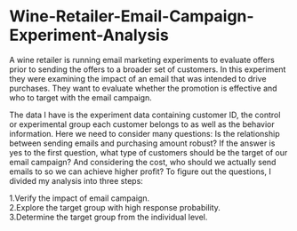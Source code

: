 # Wine-Retailer-Email-Campaign-Experiment-Analysis

A wine retailer is running email marketing experiments to evaluate offers prior to sending the offers to a broader set of customers. In this experiment they were examining the impact of an email that was intended to drive purchases. They want to evaluate whether the promotion is effective and who to target with the email campaign. <br>

The data I have is the experiment data containing customer ID, the control or experimental group each customer belongs to as well as the behavior information. Here we need to consider many questions: Is the relationship between sending emails and purchasing amount robust? If the answer is yes to the first question, what type of customers should be the target of our email campaign? And considering the cost, who should we actually send emails to so we can achieve higher profit? To figure out the questions, I divided my analysis into three steps: <br>

1.Verify the impact of email campaign.<br>
2.Explore the target group with high response probability.<br>
3.Determine the target group from the individual level.
